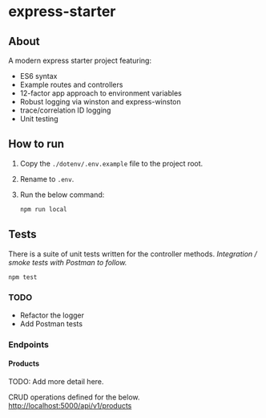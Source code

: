 # express-starter

## About

A modern express starter project featuring:

- ES6 syntax
- Example routes and controllers
- 12-factor app approach to environment variables
- Robust logging via winston and express-winston
- trace/correlation ID logging
- Unit testing

## How to run

1. Copy the `./dotenv/.env.example` file to the project root.
2. Rename to `.env`.
3. Run the below command:  

   ```sh
   npm run local
   ```

## Tests

There is a suite of unit tests written for the controller methods.
*Integration / smoke tests with Postman to follow.*

```sh
npm test
```

### TODO

- Refactor the logger
- Add Postman tests

### Endpoints

#### Products

TODO: Add more detail here.

CRUD operations defined for the below.
<http://localhost:5000/api/v1/products>
